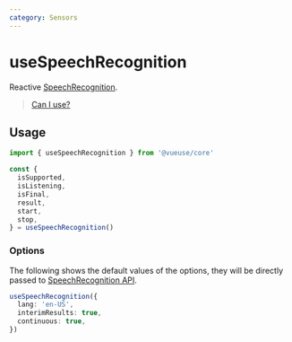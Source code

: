 ```yaml
---
category: Sensors
---
```


# useSpeechRecognition

Reactive [SpeechRecognition](https://developer.mozilla.org/en-US/docs/Web/API/SpeechRecognition).

> [Can I use?](https://caniuse.com/mdn-api_speechrecognitionevent)

## Usage

```ts
import { useSpeechRecognition } from '@vueuse/core'

const {
  isSupported,
  isListening,
  isFinal,
  result,
  start,
  stop,
} = useSpeechRecognition()
```

### Options

The following shows the default values of the options, they will be directly passed to [SpeechRecognition API](https://developer.mozilla.org/en-US/docs/Web/API/SpeechRecognition).

```ts
useSpeechRecognition({
  lang: 'en-US',
  interimResults: true,
  continuous: true,
})
```
